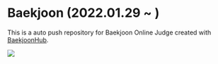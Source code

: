 # Baekjoon (2022.01.29 ~ )





This is a auto push repository for Baekjoon Online Judge created with [BaekjoonHub](https://github.com/BaekjoonHub/BaekjoonHub).

<img src="http://mazassumnida.wtf/api/v2/generate_badge?boj=xmflak20">
